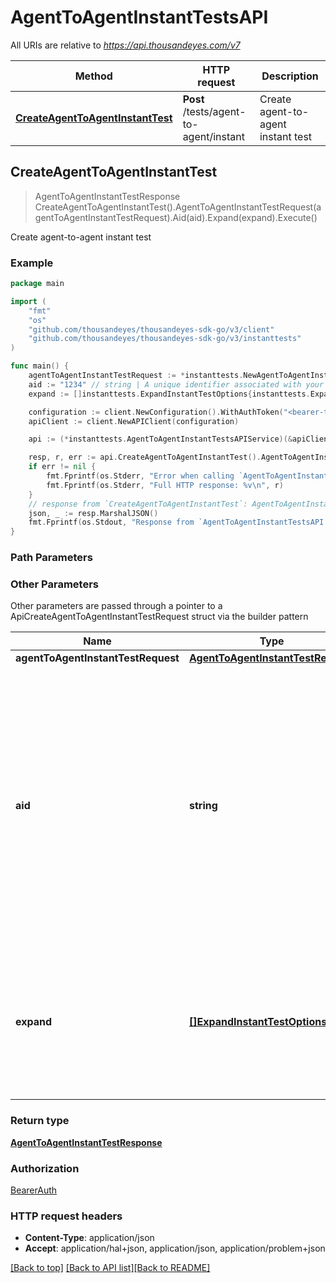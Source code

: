 # AgentToAgentInstantTestsAPI

All URIs are relative to *https://api.thousandeyes.com/v7*

Method | HTTP request | Description
------------- | ------------- | -------------
[**CreateAgentToAgentInstantTest**](AgentToAgentInstantTestsAPI.md#CreateAgentToAgentInstantTest) | **Post** /tests/agent-to-agent/instant | Create agent-to-agent instant test



## CreateAgentToAgentInstantTest

> AgentToAgentInstantTestResponse CreateAgentToAgentInstantTest().AgentToAgentInstantTestRequest(agentToAgentInstantTestRequest).Aid(aid).Expand(expand).Execute()

Create agent-to-agent instant test



### Example

```go
package main

import (
	"fmt"
	"os"
	"github.com/thousandeyes/thousandeyes-sdk-go/v3/client"
	"github.com/thousandeyes/thousandeyes-sdk-go/v3/instanttests"
)

func main() {
	agentToAgentInstantTestRequest := *instanttests.NewAgentToAgentInstantTestRequest("2954", []instanttests.TestAgent{*instanttests.NewTestAgent()}) // AgentToAgentInstantTestRequest | 
	aid := "1234" // string | A unique identifier associated with your account group. You can retrieve your `AccountGroupId` from the `/account-groups` endpoint. Note that you must be assigned to the target account group. Specifying this parameter without being assigned to the target account group will result in an error response. (optional)
	expand := []instanttests.ExpandInstantTestOptions{instanttests.ExpandInstantTestOptions("agent")} // []ExpandInstantTestOptions | (Optional) Indicates if the test sub-resources should be expanded. Defaults to no expansion. To expand the `agents` sub-resource, use the query `?expand=agent`. (optional)

	configuration := client.NewConfiguration().WithAuthToken("<bearer-token>")
	apiClient := client.NewAPIClient(configuration)

	api := (*instanttests.AgentToAgentInstantTestsAPIService)(&apiClient.Common)

	resp, r, err := api.CreateAgentToAgentInstantTest().AgentToAgentInstantTestRequest(agentToAgentInstantTestRequest).Aid(aid).Expand(expand).Execute()
	if err != nil {
		fmt.Fprintf(os.Stderr, "Error when calling `AgentToAgentInstantTestsAPI.CreateAgentToAgentInstantTest``: %v\n", err)
		fmt.Fprintf(os.Stderr, "Full HTTP response: %v\n", r)
	}
	// response from `CreateAgentToAgentInstantTest`: AgentToAgentInstantTestResponse
	json, _ := resp.MarshalJSON()
	fmt.Fprintf(os.Stdout, "Response from `AgentToAgentInstantTestsAPI.CreateAgentToAgentInstantTest`: %v\n", string(json))
}
```

### Path Parameters



### Other Parameters

Other parameters are passed through a pointer to a ApiCreateAgentToAgentInstantTestRequest struct via the builder pattern


Name | Type | Description  | Notes
------------- | ------------- | ------------- | -------------
 **agentToAgentInstantTestRequest** | [**AgentToAgentInstantTestRequest**](AgentToAgentInstantTestRequest.md) |  | 
 **aid** | **string** | A unique identifier associated with your account group. You can retrieve your &#x60;AccountGroupId&#x60; from the &#x60;/account-groups&#x60; endpoint. Note that you must be assigned to the target account group. Specifying this parameter without being assigned to the target account group will result in an error response. | 
 **expand** | [**[]ExpandInstantTestOptions**](ExpandInstantTestOptions.md) | (Optional) Indicates if the test sub-resources should be expanded. Defaults to no expansion. To expand the &#x60;agents&#x60; sub-resource, use the query &#x60;?expand&#x3D;agent&#x60;. | 

### Return type

[**AgentToAgentInstantTestResponse**](AgentToAgentInstantTestResponse.md)

### Authorization

[BearerAuth](../README.md#BearerAuth)

### HTTP request headers

- **Content-Type**: application/json
- **Accept**: application/hal+json, application/json, application/problem+json

[[Back to top]](#) [[Back to API list]](../README.md#documentation-for-api-endpoints)[[Back to README]](../README.md)

